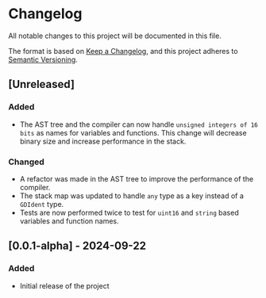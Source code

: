 # Changelog

All notable changes to this project will be documented in this file.

The format is based on [Keep a Changelog](https://keepachangelog.com/en/1.1.0/),
and this project adheres to [Semantic Versioning](https://semver.org/spec/v2.0.0.html).

## [Unreleased]

### Added

- The AST tree and the compiler can now handle `unsigned integers of 16 bits` as names for variables and functions. This change will decrease binary size and increase performance in the stack.

### Changed

- A refactor was made in the AST tree to improve the performance of the compiler.
- The stack map was updated to handle `any` type as a key instead of a `GDIdent` type.
- Tests are now performed twice to test for `uint16` and `string` based variables and function names.

## [0.0.1-alpha] - 2024-09-22

### Added

- Initial release of the project